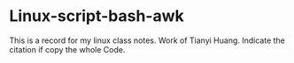 # Linux-script-bash-awk
This is a record for my linux class notes.
Work of Tianyi Huang.
Indicate the citation if copy the whole Code.
